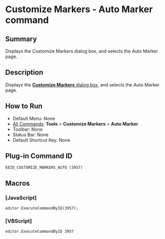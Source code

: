 # Customize Markers - Auto Marker command

## Summary

Displays the Customize Markers dialog box, and selects the Auto Marker page.

## Description

Displays the [**Customize Markers** dialog box](../../dlg/customize_markers/index), and selects the Auto Marker page.

## How to Run

- Default Menu: None
- [All Commands](all_commands): **Tools** >
**Customize Markers** \> **Auto Marker**
- Toolbar: None
- Status Bar: None
- Default Shortcut Key: None

## Plug-in Command ID

```
EEID_CUSTOMIZE_MARKERS_AUTO (3957)```

## Macros

### \[JavaScript\]

```
editor.ExecuteCommandByID(3957);
```

### \[VBScript\]

```
editor.ExecuteCommandByID 3957
```
